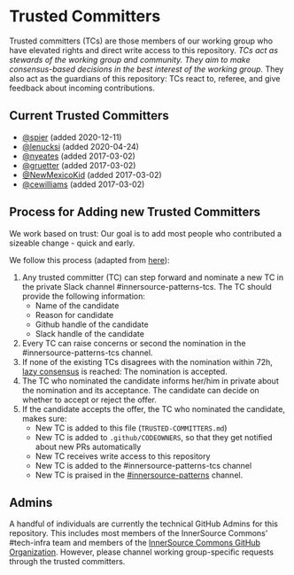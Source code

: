 # Trusted Committers

Trusted committers (TCs) are those members of our working group who have elevated rights and direct write access to this repository. *TCs act as stewards of the working group and community. They aim to make consensus-based decisions in the best interest of the working group.* They also act as the guardians of this repository: TCs react to, referee, and give feedback about incoming contributions.

## Current Trusted Committers

- [@spier](https://github.com/spier) (added 2020-12-11)
- [@lenucksi](https://github.com/lenucksi) (added 2020-04-24)
- [@nyeates](https://github.com/nyeates) (added 2017-03-02)
- [@gruetter](https://github.com/gruetter) (added 2017-03-02)
- [@NewMexicoKid](https://github.com/NewMexicoKid) (added 2017-03-02)
- [@cewilliams](https://github.com/cewilliams) (added 2017-03-02)

## Process for Adding new Trusted Committers

We work based on trust: Our goal is to add most people who contributed a sizeable change - quick and early.

We follow this process (adapted from [here](https://tech.europace.de/voting-in-new-trusted-committers/)):

1. Any trusted committer (TC) can step forward and nominate a new TC in the private Slack channel #innersource-patterns-tcs. The TC should provide the following information:
   - Name of the candidate
   - Reason for candidate
   - Github handle of the candidate
   - Slack handle of the candidate
1. Every TC can raise concerns or second the nomination in the #innersource-patterns-tcs channel.
1. If none of the existing TCs disagrees with the nomination within 72h, [lazy consensus](https://tech.europace.de/lazy-consensus-vs-explicit-voting/) is reached: The nomination is accepted.
1. The TC who nominated the candidate informs her/him in private about the nomination and its acceptance. The candidate can decide on whether to accept or reject the offer.
1. If the candidate accepts the offer, the TC who nominated the candidate, makes sure:
   - New TC is added to this file (`TRUSTED-COMMITTERS.md`)
   - New TC is added to `.github/CODEOWNERS`, so that they get notified about new PRs automatically
   - New TC receives write access to this repository
   - New TC is added to the #innersource-patterns-tcs channel
   - New TC is praised in the [#innersource-patterns](https://app.slack.com/client/T04PXKRM0/C2EFRTS6A) channel.

## Admins

A handful of individuals are currently the technical GitHub Admins for this repository. This includes most members of the InnerSource Commons' #tech-infra team and members of the [InnerSource Commons GitHub Organization](https://github.com/innersourcecommons). However, please channel working group-specific requests through the trusted committers.
